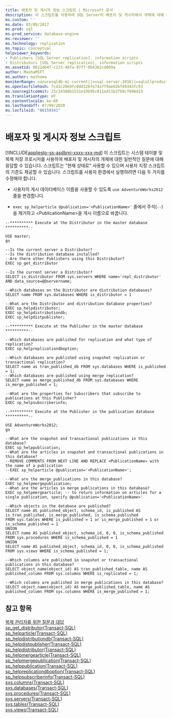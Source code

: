 ```yaml
---
title: 배포자 및 게시자 정보 스크립트 | Microsoft 문서
description: 이 스크립트를 사용하여 SQL Server의 배포자 및 게시자에서 개체에 대해 자주 묻는 질문에 대답할 수 있습니다.
ms.custom: ''
ms.date: 03/09/2017
ms.prod: sql
ms.prod_service: database-engine
ms.reviewer: ''
ms.technology: replication
ms.topic: conceptual
helpviewer_keywords:
- Publishers [SQL Server replication], information scripts
- Distributors [SQL Server replication], information scripts
ms.assetid: 8622db47-c223-48fa-87ff-0b4362cd069a
author: MashaMSFT
ms.author: mathoma
monikerRange: =azuresqldb-mi-current||>=sql-server-2016||=sqlallproducts-allversions
ms.openlocfilehash: 7cd1c20e9fc0dd126fe74a7f9ae02bfd9343fc93
ms.sourcegitcommit: 21c14308b1531e19b95c811ed11b37b9cf696d19
ms.translationtype: HT
ms.contentlocale: ko-KR
ms.lasthandoff: 07/09/2020
ms.locfileid: "86159341"
---
```

# <a name="distributor-and-publisher-information-script"></a>배포자 및 게시자 정보 스크립트
[!INCLUDE[appliesto-ss-asdbmi-xxxx-xxx-md](../../../includes/applies-to-version/sql-asdbmi.md)]
  이 스크립트는 시스템 테이블 및 복제 저장 프로시저를 사용하여 배포자 및 게시자의 개체에 대한 일반적인 질문에 대해 응답할 수 있습니다. 스크립트는 "현재 상태로" 사용할 수 있으며 사용자 지정 스크립트의 기준도 제공할 수 있습니다. 스크립트를 사용자 환경에서 실행하려면 다음 두 가지를 수정해야 합니다.  
  
-   사용자의 게시 데이터베이스 이름을 사용할 수 있도록 `use AdventureWorks2012` 줄을 변경합니다.  
  
-   `exec sp_helparticle @publication='<PublicationName>'` 줄에서 주석(`--`)을 제거하고 \<PublicationName>을 게시 이름으로 바꿉니다.  
  
```  
--********** Execute at the Distributor in the master database **********--  
  
USE master;  
go  
  
--Is the current server a Distributor?  
--Is the distribution database installed?  
--Are there other Publishers using this Distributor?  
EXEC sp_get_distributor  
  
--Is the current server a Distributor?  
SELECT is_distributor FROM sys.servers WHERE name='repl_distributor' AND data_source=@@servername;  
  
--Which databases on the Distributor are distribution databases?  
SELECT name FROM sys.databases WHERE is_distributor = 1  
  
--What are the Distributor and distribution database properties?  
EXEC sp_helpdistributor;  
EXEC sp_helpdistributiondb;  
EXEC sp_helpdistpublisher;  
  
--********** Execute at the Publisher in the master database **********--  
  
--Which databases are published for replication and what type of replication?  
EXEC sp_helpreplicationdboption;  
  
--Which databases are published using snapshot replication or transactional replication?  
SELECT name as tran_published_db FROM sys.databases WHERE is_published = 1;  
--Which databases are published using merge replication?  
SELECT name as merge_published_db FROM sys.databases WHERE is_merge_published = 1;  
  
--What are the properties for Subscribers that subscribe to publications at this Publisher?  
EXEC sp_helpsubscriberinfo;  
  
--********** Execute at the Publisher in the publication database **********--  
  
USE AdventureWorks2012;  
go  
  
--What are the snapshot and transactional publications in this database?   
EXEC sp_helppublication;  
--What are the articles in snapshot and transactional publications in this database?  
--REMOVE COMMENTS FROM NEXT LINE AND REPLACE <PublicationName> with the name of a publication  
--EXEC sp_helparticle @publication='<PublicationName>';  
  
--What are the merge publications in this database?   
EXEC sp_helpmergepublication;  
--What are the articles in merge publications in this database?  
EXEC sp_helpmergearticle; -- to return information on articles for a single publication, specify @publication='<PublicationName>'  
  
--Which objects in the database are published?  
SELECT name AS published_object, schema_id, is_published AS is_tran_published, is_merge_published, is_schema_published  
FROM sys.tables WHERE is_published = 1 or is_merge_published = 1 or is_schema_published = 1  
UNION  
SELECT name AS published_object, schema_id, 0, 0, is_schema_published  
FROM sys.procedures WHERE is_schema_published = 1  
UNION  
SELECT name AS published_object, schema_id, 0, 0, is_schema_published  
FROM sys.views WHERE is_schema_published = 1;  
  
--Which columns are published in snapshot or transactional publications in this database?  
SELECT object_name(object_id) AS tran_published_table, name AS published_column FROM sys.columns WHERE is_replicated = 1;  
  
--Which columns are published in merge publications in this database?  
SELECT object_name(object_id) AS merge_published_table, name AS published_column FROM sys.columns WHERE is_merge_published = 1;  
```  
  
## <a name="see-also"></a>참고 항목  
 [복제 관리자를 위한 질문과 대답](../../../relational-databases/replication/administration/frequently-asked-questions-for-replication-administrators.md)   
 [sp_get_distributor&#40;Transact-SQL&#41;](../../../relational-databases/system-stored-procedures/sp-get-distributor-transact-sql.md)   
 [sp_helparticle&#40;Transact-SQL&#41;](../../../relational-databases/system-stored-procedures/sp-helparticle-transact-sql.md)   
 [sp_helpdistributiondb&#40;Transact-SQL&#41;](../../../relational-databases/system-stored-procedures/sp-helpdistributiondb-transact-sql.md)   
 [sp_helpdistpublisher&#40;Transact-SQL&#41;](../../../relational-databases/system-stored-procedures/sp-helpdistpublisher-transact-sql.md)   
 [sp_helpdistributor&#40;Transact-SQL&#41;](../../../relational-databases/system-stored-procedures/sp-helpdistributor-transact-sql.md)   
 [sp_helpmergearticle&#40;Transact-SQL&#41;](../../../relational-databases/system-stored-procedures/sp-helpmergearticle-transact-sql.md)   
 [sp_helpmergepublication&#40;Transact-SQL&#41;](../../../relational-databases/system-stored-procedures/sp-helpmergepublication-transact-sql.md)   
 [sp_helppublication&#40;Transact-SQL&#41;](../../../relational-databases/system-stored-procedures/sp-helppublication-transact-sql.md)   
 [sp_helpreplicationdboption&#40;Transact-SQL&#41;](../../../relational-databases/system-stored-procedures/sp-helpreplicationdboption-transact-sql.md)   
 [sp_helpsubscriberinfo&#40;Transact-SQL&#41;](../../../relational-databases/system-stored-procedures/sp-helpsubscriberinfo-transact-sql.md)   
 [sys.columns&#40;Transact-SQL&#41;](../../../relational-databases/system-catalog-views/sys-columns-transact-sql.md)   
 [sys.databases&#40;Transact-SQL&#41;](../../../relational-databases/system-catalog-views/sys-databases-transact-sql.md)   
 [sys.procedures&#40;Transact-SQL&#41;](../../../relational-databases/system-catalog-views/sys-procedures-transact-sql.md)   
 [sys.servers&#40;Transact-SQL&#41;](../../../relational-databases/system-catalog-views/sys-servers-transact-sql.md)   
 [sys.tables&#40;Transact-SQL&#41;](../../../relational-databases/system-catalog-views/sys-tables-transact-sql.md)   
 [sys.views&#40;Transact-SQL&#41;](../../../relational-databases/system-catalog-views/sys-views-transact-sql.md)  
  
  
